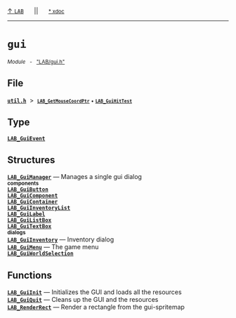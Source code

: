 [&#8593; `LAB`](LAB.md)&nbsp;&nbsp;&nbsp;&nbsp;&nbsp;&nbsp;||&nbsp;&nbsp;&nbsp;&nbsp;&nbsp;&nbsp;<small>[\* xdoc](../xdoc/LAB/gui.xmd#L3)</small>
***

# `gui`
<small>*Module* &nbsp; - &nbsp; ["LAB/gui.h"](../include/LAB/gui.h)</small>  



## File
**[`util.h`](LAB--gui--utilh.md)**&nbsp; &gt;&nbsp; <small>**[`LAB_GetMouseCoordPtr`](LAB--gui--utilh--lab_getmousecoordptr.md)** &bull; **[`LAB_GuiHitTest`](LAB--gui--utilh--lab_guihittest.md)**</small>  
## Type
**[`LAB_GuiEvent`](LAB--gui--lab_guievent.md)**  
## Structures
**[`LAB_GuiManager`](LAB--gui--lab_guimanager.md)** &#8213; Manages a single gui dialog  
<small>**components**</small>  
**[`LAB_GuiButton`](LAB--gui--lab_guibutton.md)**  
**[`LAB_GuiComponent`](LAB--gui--lab_guicomponent.md)**  
**[`LAB_GuiContainer`](LAB--gui--lab_guicontainer.md)**  
**[`LAB_GuiInventoryList`](LAB--gui--lab_guiinventorylist.md)**  
**[`LAB_GuiLabel`](LAB--gui--lab_guilabel.md)**  
**[`LAB_GuiListBox`](LAB--gui--lab_guilistbox.md)**  
**[`LAB_GuiTextBox`](LAB--gui--lab_guitextbox.md)**  
<small>**dialogs**</small>  
**[`LAB_GuiInventory`](LAB--gui--lab_guiinventory.md)** &#8213; Inventory dialog  
**[`LAB_GuiMenu`](LAB--gui--lab_guimenu.md)** &#8213; The game menu  
**[`LAB_GuiWorldSelection`](LAB--gui--lab_guiworldselection.md)**  
## Functions
**[`LAB_GuiInit`](LAB--gui--lab_guiinit.md)** &#8213; Initializes the GUI and loads all the resources  
**[`LAB_GuiQuit`](LAB--gui--lab_guiquit.md)** &#8213; Cleans up the GUI and the resources  
**[`LAB_RenderRect`](LAB--gui--lab_renderrect.md)** &#8213; Render a rectangle from the gui-spritemap  
